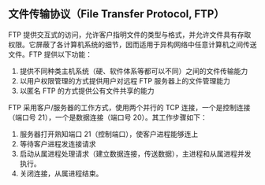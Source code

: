 ## 文件传输协议（File Transfer Protocol, FTP）
FTP 提供交互式的访问，允许客户指明文件的类型与格式，并允许文件具有存取权限。它屏蔽了各计算机系统的细节，因而适用于异构网络中任意计算机之间传送文件。FTP 提供以下功能：
1. 提供不同种类主机系统（硬、软件体系等都可以不同）之间的文件传输能力
2. 以用户权限管理的方式提供用户对远程 FTP 服务器上的文件管理能力
3. 以匿名 FTP 的方式提供公有文件共享的能力

FTP 采用客户/服务器的工作方式，使用两个并行的 TCP 连接，一个是控制连接（端口号 21），一个是数据连接（端口号 20）。其工作步骤如下：
1. 服务器打开熟知端口 21（控制端口），使客户进程能够连上
2. 等待客户进程发连接请求
3. 启动从属进程处理请求（建立数据连接，传送数据），主进程和从属进程并发执行。
4. 关闭连接，从属进程结束。